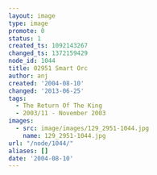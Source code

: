 ```yaml
---
layout: image
type: image
promote: 0
status: 1
created_ts: 1092143267
changed_ts: 1372159429
node_id: 1044
title: 02951 Smart Orc
author: anj
created: '2004-08-10'
changed: '2013-06-25'
tags:
  - The Return Of The King
  - 2003/11 - November 2003
images:
  - src: image/images/129_2951-1044.jpg
    name: 129_2951-1044.jpg
url: "/node/1044/"
aliases: []
date: '2004-08-10'
---
```



